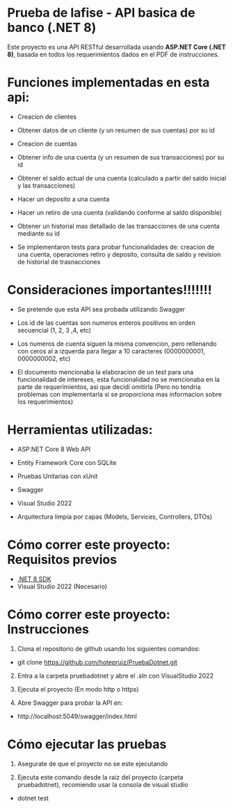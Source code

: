 # Prueba de lafise - API basica de banco (.NET 8)

Este proyecto es una API RESTful desarrollada usando **ASP.NET Core (.NET 8)**, basada
en todos los requerimientos dados en el PDF de instrucciones.

# Funciones implementadas en esta api:
- Creacion de clientes
- Obtener datos de un cliente (y un resumen de sus cuentas) por su id

- Creacion de cuentas
- Obtener info de una cuenta (y un resumen de sus transacciones) por su id
- Obtener el saldo actual de una cuenta (calculado a partir del saldo inicial y las transacciones)

- Hacer un deposito a una cuenta
- Hacer un retiro de una cuenta (validando conforme al saldo disponible)
- Obtener un historial mas detallado de las transacciones de una cuenta mediante su id

- Se implementaron tests para probar funcionalidades de: creacion de una cuenta, operaciones retiro y deposito, consulta de saldo y revision de historial de trasnacciones

# Consideraciones importantes!!!!!!!
- Se pretende que esta API sea probada utilizando Swagger

- Los id de las cuentas son numeros enteros positivos en orden secuencial (1, 2, 3 ,4, etc)

- Los numeros de cuenta siguen la misma convencion, pero rellenando con ceros al a izquerda para llegar a 10 caracteres (0000000001, 0000000002, etc)

- El documento mencionaba la elaboracion de un test para una funcionalidad de intereses, esta funcionalidad no se mencionaba en la parte de requerimientos, asi que decidí omitirla (Pero no tendria problemas con implementarla si se proporciona mas informacion sobre los requerimientos)


# Herramientas utilizadas:
- ASP.NET Core 8 Web API
- Entity Framework Core con SQLite
- Pruebas Unitarias con xUnit
- Swagger 
- Visual Studio 2022

- Arquitectura limpia por capas (Models, Services, Controllers, DTOs)

# Cómo correr este proyecto: Requisitos previos
- [.NET 8 SDK](https://dotnet.microsoft.com/download/dotnet/8.0)
- Visual Studio 2022 (Necesario)


# Cómo correr este proyecto: Instrucciones
1. Clona el repositorio de github usando los siguientes comandos:
-  git clone https://github.com/hotepruiz/PruebaDotnet.git
     
2. Entra a la carpeta pruebadotnet y abre el .sln con VisualStudio 2022 

3. Ejecuta el proyecto (En modo http o https)

4. Abre Swagger para probar la API en:
- http://localhost:5049/swagger/index.html

# Cómo ejecutar las pruebas
1. Asegurate de que el proyecto no se este ejecutando

2. Ejecuta este comando desde la raiz del proyecto (carpeta pruebadotnet), recomiendo usar la consola de visual studio
-  dotnet test
